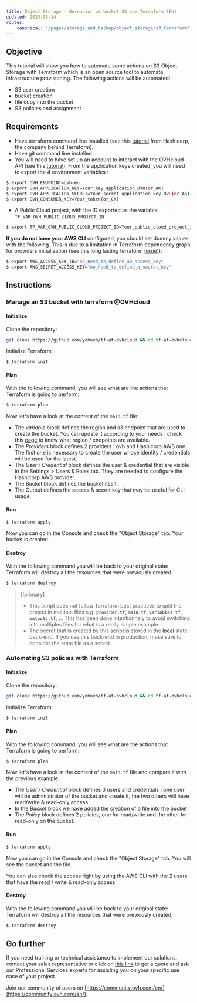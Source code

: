 ```yaml
---
title: Object Storage - Gerenciar um bucket S3 com Terraform (EN)
updated: 2023-03-14
routes:
    canonical: '/pages/storage_and_backup/object_storage/s3_terraform'
---
```



## Objective

This tutorial will show you how to automate some actions on S3 Object Storage with Terraform which is an open source tool to automate infrastructure provisioning. The following actions will be automated:

- S3 user creation
- bucket creation
- file copy into the bucket
- S3 policies and assignment

## Requirements

- Have terraform command line installed (see this [tutorial](https://developer.hashicorp.com/terraform/tutorials/aws-get-started/install-cli) from Hashicorp, the company behind Terraform). 
- Have git command line installed
- You will need to have set up an account to interact with the OVHcloud API (see this [tutorial](/pages/manage_and_operate/api/first-steps)). From the application keys created, you will need to export the 4 environment variables :

```bash
$ export OVH_ENDPOINT=ovh-eu
$ export OVH_APPLICATION_KEY=Your_key_application_OVH(or_AK)
$ export OVH_APPLICATION_SECRET=Your_secret_application_key_OVH(or_AS)
$ export OVH_CONSUMER_KEY=Your_token(or_CK)
```   

- A Public Cloud project, with the ID exported as the variable `TF_VAR_OVH_PUBLIC_CLOUD_PROJECT_ID`

```bash
$ export TF_VAR_OVH_PUBLIC_CLOUD_PROJECT_ID=Your_public_cloud_project_id
```

**If you do not have your AWS CLI** configured, you should set dummy values with the following. This is due to a limitation in Terraform dependency graph for providers initialization (see this long lasting terraform [issue)](https://github.com/hashicorp/terraform/issues/2430)):

```bash
$ export AWS_ACCESS_KEY_ID="no_need_to_define_an_access_key"  
$ export AWS_SECRET_ACCESS_KEY="no_need_to_define_a_secret_key"
```

## Instructions

### Manage an S3 bucket with terraform @OVHcloud

#### Initialize

Clone the repository:

```bash
git clone https://github.com/yomovh/tf-at-ovhcloud && cd tf-at-ovhcloud/s3_bucket_only
```

Initialize Terraform:

```bash
$ terraform init
```

#### Plan

With the following command, you will see what are the actions that Terraform is going to perform:

```bash
$ terraform plan
```

Now let's have a look at the content of the `main.tf` file:

- The *variable* block defines the region and s3 endpoint that are used to create the bucket. You can update it according to your needs : check this [page](/pages/storage_and_backup/object_storage/s3_location) to know what region / endpoints are available.
- The *Providers* block defines 2 providers : ovh and Hashicorp AWS one. The first one is necessary to create the user whose identity / credentials will be used for the latest.
- The *User / Credential* block defines the user & credential that are visible in the Settings > Users & Roles tab. They are needed to configure the Hashicorp AWS provider.
- The Bucket block defines the bucket itself.
- The Output defines the access & secret key that may be useful for CLI usage.

#### Run

```bash
$ terraform apply
```

Now you can go in the Console and check the "Object Storage" tab. Your bucket is created.

#### Destroy

With the following command you will be back to your original state: Terraform will destroy all the resources that were previously created.

```bash
$ terraform destroy
```

> [!primary]
>
> - This script does not follow Terraform best practices to split the project in multiple files e.g. **`provider.tf`, `main.tf`, `variables.tf`, `outputs.tf`**, ... This has been done intentionnaly to avoid switching into multiples files for what is a really simple example.
> - The secret that is created by this script is stored in the [local](https://developer.hashicorp.com/terraform/language/settings/backends/local) state back-end. If you use this back-end in production, make sure to consider the state file as a secret.

### Automating S3 policies with Terraform

#### Initialize

Clone the repository:

```bash
git clone https://github.com/yomovh/tf-at-ovhcloud && cd tf-at-ovhcloud/s3_policy
```

Initialize Terraform:

```bash
$ terraform init
```

#### Plan

With the following command, you will see what are the actions that Terraform is going to perform:

```bash
$ terraform plan
```

Now let's have a look at the content of the `main.tf` file and compare it with the previous example:

- The *User / Credential* block defines 3 users and credentials : one user will be administrator of the bucket and create it, the two others will have read/write & read-only access.
- In the *Bucket* block we have added the creation of a file into the bucket
- The *Policy* block defines 2 policies, one for read/write and the other for read-only on the bucket.

#### Run

```bash
$ terraform apply
```

Now you can go in the Console and check the "Object Storage" tab. You will see the bucket and the file.

You can also check the access right by using the AWS CLI with the 2 users that have the read / write & read-only access

#### Destroy

With the following command you will be back to your original state: Terraform will destroy all the resources that were previously created.

```bash
$ terraform destroy
```

## Go further

If you need training or technical assistance to implement our solutions, contact your sales representative or click on [this link](https://www.ovhcloud.com/pt/professional-services/) to get a quote and ask our Professional Services experts for assisting you on your specific use case of your project.

Join our community of users on [https://community.ovh.com/en/](https://community.ovh.com/en/).

